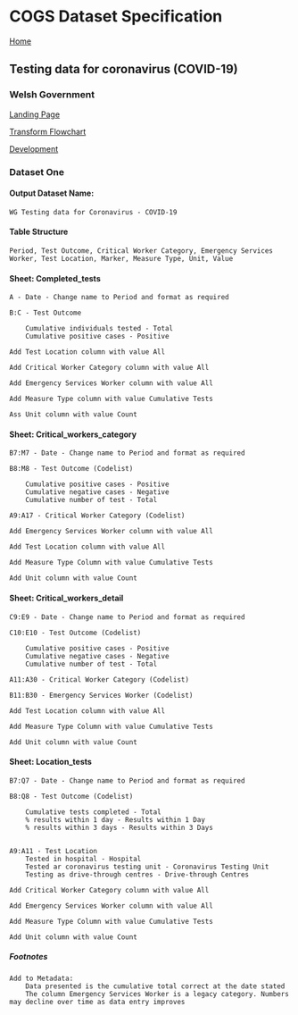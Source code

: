 # COGS Dataset Specification

[Home](https://gss-cogs.github.io/family-covid-19/datasets/specmenu.html)

## Testing data for coronavirus (COVID-19)

### Welsh Government

[Landing Page](https://gov.wales/testing-data-coronavirus-covid-19-12-may-2020)

[Transform Flowchart](https://gss-cogs.github.io/family-covid-19/datasets/WG-Testing-data-for-coronavirus-COVID-19/flowchart.ttl)

[Development](https://gss-cogs.github.io/family-covid-19/datasets/index.html)

### Dataset One

#### Output Dataset Name:
	WG Testing data for Coronavirus - COVID-19 

#### Table Structure
	Period, Test Outcome, Critical Worker Category, Emergency Services Worker, Test Location, Marker, Measure Type, Unit, Value 

#### Sheet: Completed_tests

	A - Date - Change name to Period and format as required

	B:C - Test Outcome
	
		Cumulative individuals tested - Total
		Cumulative positive cases - Positive

	Add Test Location column with value All

	Add Critical Worker Category column with value All

	Add Emergency Services Worker column with value All
		
	Add Measure Type column with value Cumulative Tests
	
	Ass Unit column with value Count

#### Sheet: Critical_workers_category

	B7:M7 - Date - Change name to Period and format as required
	
	B8:M8 - Test Outcome (Codelist)
	
		Cumulative positive cases - Positive
		Cumulative negative cases - Negative
		Cumulative number of test - Total
		
	A9:A17 - Critical Worker Category (Codelist)

	Add Emergency Services Worker column with value All

	Add Test Location column with value All

	Add Measure Type Column with value Cumulative Tests

	Add Unit column with value Count

#### Sheet: Critical_workers_detail

	C9:E9 - Date - Change name to Period and format as required

	C10:E10 - Test Outcome (Codelist)
	
		Cumulative positive cases - Positive
		Cumulative negative cases - Negative
		Cumulative number of test - Total

	A11:A30 - Critical Worker Category (Codelist)

	B11:B30 - Emergency Services Worker (Codelist)

	Add Test Location column with value All

	Add Measure Type Column with value Cumulative Tests

	Add Unit column with value Count

#### Sheet: Location_tests

	B7:Q7 - Date - Change name to Period and format as required

	B8:Q8 - Test Outcome (Codelist)

		Cumulative tests completed - Total
		% results within 1 day - Results within 1 Day
		% results within 3 days - Results within 3 Days


	A9:A11 - Test Location
		Tested in hospital - Hospital
		Tested ar coronavirus testing unit - Coronavirus Testing Unit
		Testing as drive-through centres - Drive-through Centres

	Add Critical Worker Category column with value All

	Add Emergency Services Worker column with value All

	Add Measure Type Column with value Cumulative Tests

	Add Unit column with value Count		

##### Footnotes
	Add to Metadata:
		Data presented is the cumulative total correct at the date stated
		The column Emergency Services Worker is a legacy category. Numbers may decline over time as data entry improves
		